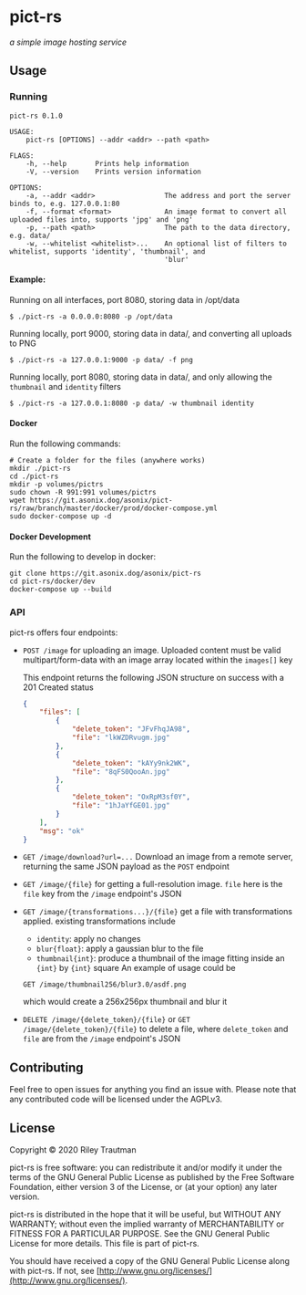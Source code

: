 # pict-rs
_a simple image hosting service_

## Usage
### Running
```
pict-rs 0.1.0

USAGE:
    pict-rs [OPTIONS] --addr <addr> --path <path>

FLAGS:
    -h, --help       Prints help information
    -V, --version    Prints version information

OPTIONS:
    -a, --addr <addr>                 The address and port the server binds to, e.g. 127.0.0.1:80
    -f, --format <format>             An image format to convert all uploaded files into, supports 'jpg' and 'png'
    -p, --path <path>                 The path to the data directory, e.g. data/
    -w, --whitelist <whitelist>...    An optional list of filters to whitelist, supports 'identity', 'thumbnail', and
                                      'blur'
```

#### Example:
Running on all interfaces, port 8080, storing data in /opt/data
```
$ ./pict-rs -a 0.0.0.0:8080 -p /opt/data
```
Running locally, port 9000, storing data in data/, and converting all uploads to PNG
```
$ ./pict-rs -a 127.0.0.1:9000 -p data/ -f png
```
Running locally, port 8080, storing data in data/, and only allowing the `thumbnail` and `identity` filters
```
$ ./pict-rs -a 127.0.0.1:8080 -p data/ -w thumbnail identity
```

#### Docker
Run the following commands:
```
# Create a folder for the files (anywhere works)
mkdir ./pict-rs
cd ./pict-rs
mkdir -p volumes/pictrs
sudo chown -R 991:991 volumes/pictrs
wget https://git.asonix.dog/asonix/pict-rs/raw/branch/master/docker/prod/docker-compose.yml
sudo docker-compose up -d
```

#### Docker Development
Run the following to develop in docker:
```
git clone https://git.asonix.dog/asonix/pict-rs
cd pict-rs/docker/dev
docker-compose up --build
```

### API
pict-rs offers four endpoints:
- `POST /image` for uploading an image. Uploaded content must be valid multipart/form-data with an
    image array located within the `images[]` key

    This endpoint returns the following JSON structure on success with a 201 Created status
    ```json
    {
        "files": [
            {
                "delete_token": "JFvFhqJA98",
                "file": "lkWZDRvugm.jpg"
            },
            {
                "delete_token": "kAYy9nk2WK",
                "file": "8qFS0QooAn.jpg"
            },
            {
                "delete_token": "OxRpM3sf0Y",
                "file": "1hJaYfGE01.jpg"
            }
        ],
        "msg": "ok"
    }
    ```
- `GET /image/download?url=...` Download an image from a remote server, returning the same JSON
    payload as the `POST` endpoint
- `GET /image/{file}` for getting a full-resolution image. `file` here is the `file` key from the
    `/image` endpoint's JSON
- `GET /image/{transformations...}/{file}` get a file with transformations applied.
    existing transformations include
    - `identity`: apply no changes
    - `blur{float}`: apply a gaussian blur to the file
    - `thumbnail{int}`: produce a thumbnail of the image fitting inside an `{int}` by `{int}` square
    An example of usage could be
    ```
    GET /image/thumbnail256/blur3.0/asdf.png
    ```
    which would create a 256x256px
    thumbnail and blur it
- `DELETE /image/{delete_token}/{file}` or `GET /image/{delete_token}/{file}` to delete a file,
    where `delete_token` and `file` are from the `/image` endpoint's JSON

## Contributing
Feel free to open issues for anything you find an issue with. Please note that any contributed code will be licensed under the AGPLv3.

## License

Copyright © 2020 Riley Trautman

pict-rs is free software: you can redistribute it and/or modify it under the terms of the GNU General Public License as published by the Free Software Foundation, either version 3 of the License, or (at your option) any later version.

pict-rs is distributed in the hope that it will be useful, but WITHOUT ANY WARRANTY; without even the implied warranty of MERCHANTABILITY or FITNESS FOR A PARTICULAR PURPOSE. See the GNU General Public License for more details. This file is part of pict-rs.

You should have received a copy of the GNU General Public License along with pict-rs. If not, see [http://www.gnu.org/licenses/](http://www.gnu.org/licenses/).
